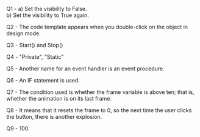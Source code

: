 Q1 - a) Set the visibility to False.  
     b) Set the visibility to True again.

Q2 - The code template appears when you double-click on the object in design mode.

Q3 - Start() and Stop()

Q4 - "Private", "Static"

Q5 - Another name for an event handler is an event procedure.

Q6 - An IF statement is used.

Q7 - The condition used is whether the frame variable is above ten; that is, whether the animation is on its last frame.

Q8 - It means that it resets the frame to 0, so the next time the user clicks the button, there is another explosion.

Q9 - 100.
